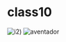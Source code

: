 # class10
![i2](https://user-images.githubusercontent.com/103383538/172037886-42aeb4d4-1ad4-442d-981b-dc2f09e21dbe.jpg))
![aventador](https://user-images.githubusercontent.com/103383538/172037919-78936eb7-db2c-4339-8c23-0476c712132b.jpg)
